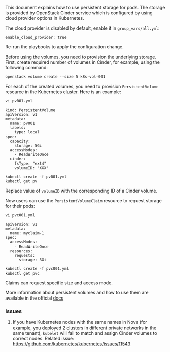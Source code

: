 This document explains how to use persistent storage for pods.
The storage is provided by OpenStack Cinder service which is configured by using
cloud provider options in Kubernetes.

The cloud provider is disabled by default, enable it in `group_vars/all.yml`:
```
enable_cloud_provider: true
```
Re-run the playbooks to apply the configuration change.

Before using the volumes, you need to provision the underlying storage.
First, create required number of volumes in Cinder, for example, using
the following command:
```
openstack volume create --size 5 k8s-vol-001
```

For each of the created volumes, you need to provision `PersistentVolume`
resource in the Kubernetes cluster. Here is an example:
```
vi pv001.yml

kind: PersistentVolume
apiVersion: v1
metadata:
  name: pv001
  labels:
    type: local
spec:
  capacity:
    storage: 5Gi
  accessModes:
    - ReadWriteOnce
  cinder:
    fsType: "ext4"
    volumeID: "XXX"

kubectl create -f pv001.yml
kubectl get pv
```
Replace value of `volumeID` with the corresponding ID of a Cinder volume.

Now users can use the `PersistentVolumeClaim` resource to request storage for
their pods:

```
vi pvc001.yml

apiVersion: v1
metadata:
  name: myclaim-1
spec:
  accessModes:
    - ReadWriteOnce
  resources:
    requests:
      storage: 3Gi

kubectl create -f pvc001.yml
kubectl get pvc
```

Claims can request specific size and access mode.

More information about persistent volumes and how to use them are available in
the official [docs](https://github.com/kubernetes/kubernetes/blob/master/docs/user-guide/persistent-volumes.md)

### Issues

1) If you have Kubernetes nodes with the same names in Nova (for example,
you deployed 2 clusters in different private networks in the same tenant),
`kubelet` will fail to match and assign Cinder volumes to correct nodes.
Related issue: https://github.com/kubernetes/kubernetes/issues/11543

